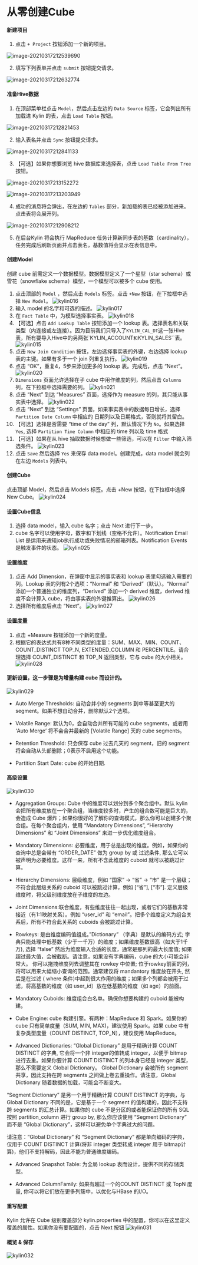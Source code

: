 # 从零创建Cube

#### 新建项目

1. 点击 `+ Project` 按钮添加一个新的项目。

![image-20210317212539690](https://github.com/BeanCookie/note-images/blob/main/kylin008.png)

2. 填写下列表单并点击 `submit` 按钮提交请求。

![image-20210317212632774](https://github.com/BeanCookie/note-images/blob/main/kylin009.png)

#### 准备Hive数据

1. 在顶部菜单栏点击 `Model`，然后点击左边的 `Data Source` 标签，它会列出所有加载进 Kylin 的表，点击 `Load Table` 按钮。

![image-20210317212821453](https://github.com/BeanCookie/note-images/blob/main/kylin010.png)

2. 输入表名并点击 `Sync` 按钮提交请求。

![image-20210317212841133](https://github.com/BeanCookie/note-images/blob/main/kylin011.png)

3. 【可选】如果你想要浏览 hive 数据库来选择表，点击 `Load Table From Tree` 按钮。

![image-20210317213152272](https://github.com/BeanCookie/note-images/blob/main/kylin012.png)

![image-20210317213203949](https://github.com/BeanCookie/note-images/blob/main/kylin013.png)

4. 成功的消息将会弹出，在左边的 `Tables` 部分，新加载的表已经被添加进来。点击表将会展开列。

![image-20210317212908212](https://github.com/BeanCookie/note-images/blob/main/kylin014.png)

5. 在后台Kylin 将会执行 MapReduce 任务计算新同步表的基数（cardinality），任务完成后刷新页面并点击表名，基数值将会显示在表信息中。

#### 创建Model

创建 cube 前需定义一个数据模型。数据模型定义了一个星型（star schema）或雪花（snowflake schema）模型，一个模型可以被多个 cube 使用。

1. 点击顶部的 `Model` ，然后点击 `Models` 标签。点击 `+New` 按钮，在下拉框中选择 `New Model`。
![kylin016](https://github.com/BeanCookie/note-images/blob/main/kylin016.png)
2. 输入 model 的名字和可选的描述。
![kylin017](https://github.com/BeanCookie/note-images/blob/main/kylin017.png)
3. 在 `Fact Table` 中，为模型选择事实表。
![kylin018](https://github.com/BeanCookie/note-images/blob/main/kylin018.png)
4. 【可选】点击 `Add Lookup Table` 按钮添加一个 lookup 表。选择表名和关联类型（内连接或左连接）。因为目前我们只导入了``KYLIN_CAL_DT``这一张Hive表，所有要导入Hive中的另两张`KYLIN_ACCOUNT``和``KYLIN_SALES``表。
![kylin015](https://github.com/BeanCookie/note-images/blob/main/kylin015.png)
5. 点击 `New Join Condition` 按钮，左边选择事实表的外键，右边选择 lookup 表的主键。如果有多于一个 join 列重复执行。
![kylin019](https://github.com/BeanCookie/note-images/blob/main/kylin019.png)
6. 点击 “OK”，重复4，5步来添加更多的 lookup 表。完成后，点击 “Next”。
![kylin020](https://github.com/BeanCookie/note-images/blob/main/kylin020.png)
7. `Dimensions` 页面允许选择在子 cube 中用作维度的列，然后点击 `Columns` 列，在下拉框中选择需要的列。
![kylin021](https://github.com/BeanCookie/note-images/blob/main/kylin021.png)
8. 点击 “Next” 到达 “Measures” 页面，选择作为 measure 的列，其只能从事实表中选择。
![kylin022](https://github.com/BeanCookie/note-images/blob/main/kylin022.png)
9. 点击 “Next” 到达 “Settings” 页面，如果事实表中的数据每日增长，选择 `Partition Date Column` 中相应的 日期列以及日期格式，否则就将其留白。
10. 【可选】选择是否需要 “time of the day” 列，默认情况下为 `No`。如果选择 `Yes`, 选择 `Partition Time Column` 中相应的 time 列以及 time 格式
11. 【可选】如果在从 hive 抽取数据时候想做一些筛选，可以在 `Filter` 中输入筛选条件。
![kylin023](https://github.com/BeanCookie/note-images/blob/main/kylin023.png)
12. 点击 `Save` 然后选择 `Yes` 来保存 data model。创建完成，data model 就会列在左边 `Models` 列表中。

#### 创建Cube
点击顶部 Model，然后点击 Models 标签。点击 +New 按钮，在下拉框中选择 New Cube。
![kylin024](https://github.com/BeanCookie/note-images/blob/main/kylin024.png)
#### 设置Cube信息
1. 选择 data model，输入 cube 名字；点击 Next 进行下一步。
2. cube 名字可以使用字母，数字和下划线（空格不允许）。Notification Email List 是运用来通知job执行成功或失败情况的邮箱列表。Notification Events 是触发事件的状态。
![kylin025](https://github.com/BeanCookie/note-images/blob/main/kylin025.png)
#### 设置维度
1. 点击 Add Dimension，在弹窗中显示的事实表和 lookup 表里勾选输入需要的列。Lookup 表的列有2个选项：“Normal” 和 “Derived”（默认）。“Normal” 添加一个普通独立的维度列，“Derived” 添加一个 derived 维度，derived 维度不会计算入 cube，将由事实表的外键推算出。
![kylin026](https://github.com/BeanCookie/note-images/blob/main/kylin026.png)
2. 选择所有维度后点击 “Next”。
![kylin027](https://github.com/BeanCookie/note-images/blob/main/kylin027.png)
#### 设置度量
1. 点击 +Measure 按钮添加一个新的度量。
2. 根据它的表达式共有8种不同类型的度量：SUM、MAX、MIN、COUNT、COUNT_DISTINCT TOP_N, EXTENDED_COLUMN 和 PERCENTILE。请合理选择 COUNT_DISTINCT 和 TOP_N 返回类型，它与 cube 的大小相关。
![kylin028](https://github.com/BeanCookie/note-images/blob/main/kylin028.png)
#### 更新设置，这一步骤是为增量构建 cube 而设计的。
![kylin029](https://github.com/BeanCookie/note-images/blob/main/kylin029.png)
- Auto Merge Thresholds: 自动合并小的 segments 到中等甚至更大的 segment。如果不想自动合并，删除默认2个选项。

- Volatile Range: 默认为0，会自动合并所有可能的 cube segments，或者用 ‘Auto Merge’ 将不会合并最新的 [Volatile Range] 天的 cube segments。

- Retention Threshold: 只会保存 cube 过去几天的 segment，旧的 segment 将会自动从头部删除；0表示不启用这个功能。

- Partition Start Date: cube 的开始日期.
#### 高级设置
![kylin030](https://github.com/BeanCookie/note-images/blob/main/kylin030.png)
- Aggregation Groups: Cube 中的维度可以划分到多个聚合组中。默认 kylin 会把所有维度放在一个聚合组，当维度较多时，产生的组合数可能是巨大的，会造成 Cube 爆炸；如果你很好的了解你的查询模式，那么你可以创建多个聚合组。在每个聚合组内，使用 “Mandatory Dimensions”, “Hierarchy Dimensions” 和 “Joint Dimensions” 来进一步优化维度组合。

- Mandatory Dimensions: 必要维度，用于总是出现的维度。例如，如果你的查询中总是会带有 “ORDER_DATE” 做为 group by 或 过滤条件, 那么它可以被声明为必要维度。这样一来，所有不含此维度的 cuboid 就可以被跳过计算。

- Hierarchy Dimensions: 层级维度，例如 “国家” -> “省” -> “市” 是一个层级；不符合此层级关系的 cuboid 可以被跳过计算，例如 [“省”], [“市”]. 定义层级维度时，将父级别维度放在子维度的左边。

- Joint Dimensions:联合维度，有些维度往往一起出现，或者它们的基数非常接近（有1:1映射关系）。例如 “user_id” 和 “email”。把多个维度定义为组合关系后，所有不符合此关系的 cuboids 会被跳过计算。

- Rowkeys: 是由维度编码值组成。”Dictionary” （字典）是默认的编码方式; 字典只能处理中低基数（少于一千万）的维度；如果维度基数很高（如大于1千万), 选择 “false” 然后为维度输入合适的长度，通常是那列的最大长度值; 如果超过最大值，会被截断。请注意，如果没有字典编码，cube 的大小可能会非常大。
你可以拖拽维度列去调整其在 rowkey 中位置; 位于rowkey前面的列，将可以用来大幅缩小查询的范围。通常建议将 mandantory 维度放在开头, 然后是在过滤 ( where 条件)中起到很大作用的维度；如果多个列都会被用于过滤，将高基数的维度（如 user_id）放在低基数的维度（如 age）的前面。

- Mandatory Cuboids: 维度组合白名单。确保你想要构建的 cuboid 能被构建。

- Cube Engine: cube 构建引擎。有两种：MapReduce 和 Spark。如果你的 cube 只有简单度量（SUM, MIN, MAX)，建议使用 Spark。如果 cube 中有复杂类型度量（COUNT DISTINCT, TOP_N），建议使用 MapReduce。

- Advanced Dictionaries: “Global Dictionary” 是用于精确计算 COUNT DISTINCT 的字典, 它会将一个非 integer的值转成 integer，以便于 bitmap 进行去重。如果你要计算 COUNT DISTINCT 的列本身已经是 integer 类型，那么不需要定义 Global Dictionary。 Global Dictionary 会被所有 segment 共享，因此支持在跨 segments 之间做上卷去重操作。请注意，Global Dictionary 随着数据的加载，可能会不断变大。

“Segment Dictionary” 是另一个用于精确计算 COUNT DISTINCT 的字典，与 Global Dictionary 不同的是，它是基于一个 segment 的值构建的，因此不支持跨 segments 的汇总计算。如果你的 cube 不是分区的或者能保证你的所有 SQL 按照 partition_column 进行 group by, 那么你应该使用 “Segment Dictionary” 而不是 “Global Dictionary”，这样可以避免单个字典过大的问题。

请注意：”Global Dictionary” 和 “Segment Dictionary” 都是单向编码的字典，仅用于 COUNT DISTINCT 计算(将非 integer 类型转成 integer 用于 bitmap计算)，他们不支持解码，因此不能为普通维度编码。

- Advanced Snapshot Table: 为全局 lookup 表而设计，提供不同的存储类型。

- Advanced ColumnFamily: 如果有超过一个的COUNT DISTINCT 或 TopN 度量, 你可以将它们放在更多列簇中，以优化与HBase 的I/O。
#### 重写配置
Kylin 允许在 Cube 级别覆盖部分 kylin.properties 中的配置，你可以在这里定义覆盖的属性。如果你没有要配置的，点击 Next 按钮
![kylin031](https://github.com/BeanCookie/note-images/blob/main/kylin031.png)

#### 概览 & 保存
![kylin032](https://github.com/BeanCookie/note-images/blob/main/kylin032.png)